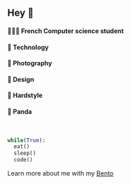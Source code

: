 ## Hey 👋

#### 👨🏻‍🎓 French Computer science student
#### 📱 Technology
#### 📸 Photography
#### 🎨 Design
#### 🎵 Hardstyle
#### 🐼 Panda
<br>

```py
while(True):
  eat()
  sleep()
  code()
```

Learn more about me with my [Bento](https://bento.me/caydo)


